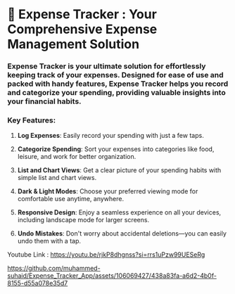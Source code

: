 # 💼 Expense Tracker : Your Comprehensive Expense Management Solution


### Expense Tracker is your ultimate solution for effortlessly keeping track of your expenses. Designed for ease of use and packed with handy features, Expense Tracker helps you record and categorize your spending, providing valuable insights into your financial habits.

### Key Features:

1. **Log Expenses**: Easily record your spending with just a few taps.

2. **Categorize Spending**: Sort your expenses into categories like food, leisure, and work for better organization.
 
3. **List and Chart Views**: Get a clear picture of your spending habits with simple list and chart views.
 
4.  **Dark & Light Modes**: Choose your preferred viewing mode for comfortable use anytime, anywhere.
 
5. **Responsive Design**: Enjoy a seamless experience on all your devices, including landscape mode for larger screens.
 
6. **Undo Mistakes**: Don't worry about accidental deletions—you can easily undo them with a tap.
 

Youtube Link : https://youtu.be/rjkP8dhgnss?si=rrs1uPzw99UESeRg

https://github.com/muhammed-suhaid/Expense_Tracker_App/assets/106069427/438a83fa-a6d2-4b0f-8155-d55a078e35d7


